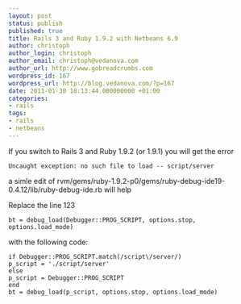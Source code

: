 ```yaml
---
layout: post
status: publish
published: true
title: Rails 3 and Ruby 1.9.2 with Netbeans 6.9
author: christoph
author_login: christoph
author_email: christoph@vedanova.com
author_url: http://www.gobreadcrumbs.com
wordpress_id: 167
wordpress_url: http://blog.vedanova.com/?p=167
date: 2011-01-30 18:13:44.000000000 +01:00
categories:
- rails
tags:
- rails
- netbeans
---
```

If you switch to Rails 3 and Ruby 1.9.2 (or 1.9.1) you will get the error

    Uncaught exception: no such file to load -- script/server

a simle edit of rvm/gems/ruby-1.9.2-p0/gems/ruby-debug-ide19-0.4.12/lib/ruby-debug-ide.rb will help

Replace the line 123

    bt = debug_load(Debugger::PROG_SCRIPT, options.stop, options.load_mode)

with the following code:

    if Debugger::PROG_SCRIPT.match(/script\/server/)
    p_script = './script/server'
    else
    p_script = Debugger::PROG_SCRIPT
    end
    bt = debug_load(p_script, options.stop, options.load_mode)
